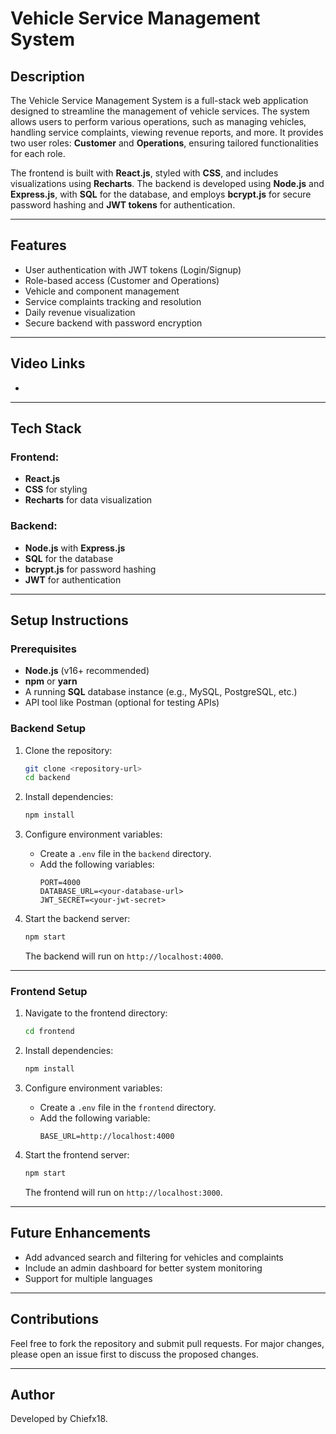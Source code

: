 # Vehicle Service Management System

## Description
The Vehicle Service Management System is a full-stack web application designed to streamline the management of vehicle services. The system allows users to perform various operations, such as managing vehicles, handling service complaints, viewing revenue reports, and more. It provides two user roles: **Customer** and **Operations**, ensuring tailored functionalities for each role.

The frontend is built with **React.js**, styled with **CSS**, and includes visualizations using **Recharts**. The backend is developed using **Node.js** and **Express.js**, with **SQL** for the database, and employs **bcrypt.js** for secure password hashing and **JWT tokens** for authentication.

---

## Features
- User authentication with JWT tokens (Login/Signup)
- Role-based access (Customer and Operations)
- Vehicle and component management
- Service complaints tracking and resolution
- Daily revenue visualization
- Secure backend with password encryption
  
---
## Video Links
-
---

## Tech Stack

### Frontend:
- **React.js**
- **CSS** for styling
- **Recharts** for data visualization

### Backend:
- **Node.js** with **Express.js**
- **SQL** for the database
- **bcrypt.js** for password hashing
- **JWT** for authentication

---

## Setup Instructions

### Prerequisites
- **Node.js** (v16+ recommended)
- **npm** or **yarn**
- A running **SQL** database instance (e.g., MySQL, PostgreSQL, etc.)
- API tool like Postman (optional for testing APIs)

### Backend Setup
1. Clone the repository:
   ```bash
   git clone <repository-url>
   cd backend
   ```

2. Install dependencies:
   ```bash
   npm install
   ```

3. Configure environment variables:
   - Create a `.env` file in the `backend` directory.
   - Add the following variables:
     ```env
     PORT=4000
     DATABASE_URL=<your-database-url>
     JWT_SECRET=<your-jwt-secret>
     ```

4. Start the backend server:
   ```bash
   npm start
   ```
   The backend will run on `http://localhost:4000`.

---

### Frontend Setup
1. Navigate to the frontend directory:
   ```bash
   cd frontend
   ```

2. Install dependencies:
   ```bash
   npm install
   ```

3. Configure environment variables:
   - Create a `.env` file in the `frontend` directory.
   - Add the following variable:
     ```env
     BASE_URL=http://localhost:4000
     ```

4. Start the frontend server:
   ```bash
   npm start
   ```
   The frontend will run on `http://localhost:3000`.

---

## Future Enhancements
- Add advanced search and filtering for vehicles and complaints
- Include an admin dashboard for better system monitoring
- Support for multiple languages

---

## Contributions
Feel free to fork the repository and submit pull requests. For major changes, please open an issue first to discuss the proposed changes.

---

## Author
Developed by Chiefx18.
